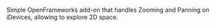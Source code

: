 Simple OpenFrameworks add-on that handles Zooming and Panning on iDevices, allowing to explore 2D space.